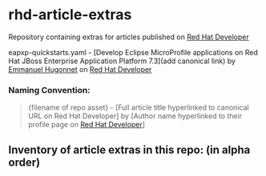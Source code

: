 # rhd-article-extras
Repository containing extras for articles published on [Red Hat Developer](https://developers.redhat.com)

eapxp-quickstarts.yaml - [Develop Eclipse MicroProfile applications on Red Hat JBoss Enterprise Application Platform 7.3](add canonical link) by [Emmanuel Hugonnet](https://developers.redhat.com/blog/author/ehugonne/) on [Red Hat Developer](https://developers.redhat.com)

### Naming Convention:
> {filename of repo asset} - [Full article title hyperlinked to canonical URL on Red Hat Developer] by [Author name hyperlinked to their profile page on [Red Hat Developer](https://developers.redhat.com)]

## Inventory of article extras in this repo: (in alpha order)
 
